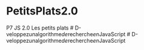 # PetitsPlats2.0
P7 JS 2.0 Les petits plats
#   D - v e l o p p e z _ u n _ a l g o r i t h m e _ d e _ r e c h e r c h e _ e n _ J a v a S c r i p t  
 #   D - v e l o p p e z _ u n _ a l g o r i t h m e _ d e _ r e c h e r c h e _ e n _ J a v a S c r i p t  
 